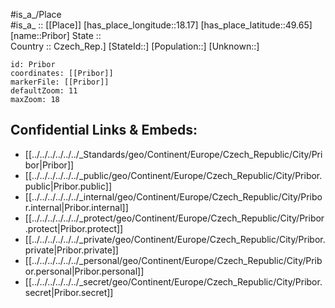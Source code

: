 ﻿---
location: [49.65,18.17] 
mapzoom: [7,12] 
mapmarker: city 
type: City
tags:
- geo/City


SpocWebEntityId: 33523
isDeleted: false
confidential: public

---
#is_a_/Place  
#is_a_ :: [[Place]] 
[has_place_longitude::18.17] 
[has_place_latitude::49.65] 
[name::Pribor] 
State ::  
Country :: Czech_Rep.] 
[StateId::] 
[Population::] 
[Unknown::] 


```leaflet
id: Pribor
coordinates: [[Pribor]] 
markerFile: [[Pribor]] 
defaultZoom: 11 
maxZoom: 18
```


## Confidential Links & Embeds: 
- [[../../../../../../_Standards/geo/Continent/Europe/Czech_Republic/City/Pribor|Pribor]] 
- [[../../../../../../_public/geo/Continent/Europe/Czech_Republic/City/Pribor.public|Pribor.public]] 
- [[../../../../../../_internal/geo/Continent/Europe/Czech_Republic/City/Pribor.internal|Pribor.internal]] 
- [[../../../../../../_protect/geo/Continent/Europe/Czech_Republic/City/Pribor.protect|Pribor.protect]] 
- [[../../../../../../_private/geo/Continent/Europe/Czech_Republic/City/Pribor.private|Pribor.private]] 
- [[../../../../../../_personal/geo/Continent/Europe/Czech_Republic/City/Pribor.personal|Pribor.personal]] 
- [[../../../../../../_secret/geo/Continent/Europe/Czech_Republic/City/Pribor.secret|Pribor.secret]] 
